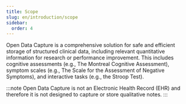 ```yaml
---
title: Scope
slug: en/introduction/scope
sidebar:
  order: 4
---
```


Open Data Capture is a comprehensive solution for safe and efficient storage of structured clinical data, including relevant quantitative information for research or performance improvement. This includes cognitive assessments (e.g., The Montreal Cognitive Assessment), symptom scales (e.g., The Scale for the Assessment of Negative Symptoms), and interactive tasks (e.g., the Stroop Test).

:::note
Open Data Capture is not an Electronic Health Record (EHR) and therefore it is not designed to capture or store qualitative notes.
:::

